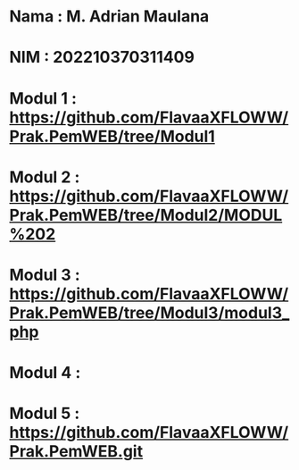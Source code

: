 # Nama : M. Adrian Maulana
# NIM : 202210370311409
# Modul 1 : https://github.com/FlavaaXFLOWW/Prak.PemWEB/tree/Modul1
# Modul 2 : https://github.com/FlavaaXFLOWW/Prak.PemWEB/tree/Modul2/MODUL%202
# Modul 3 : https://github.com/FlavaaXFLOWW/Prak.PemWEB/tree/Modul3/modul3_php
# Modul 4 : 
# Modul 5 : https://github.com/FlavaaXFLOWW/Prak.PemWEB.git
